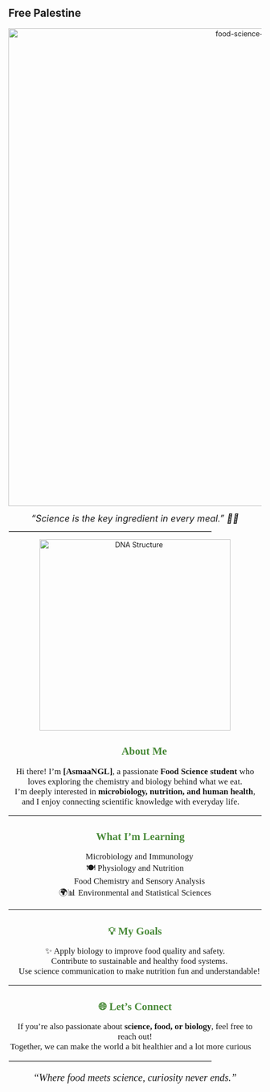 ## Free Palestine

<!-- 🌿 Beautiful Food Science Student README 🌿 -->

<p align="center">
  <img width="950" alt="food-science-banner" src="https://github.com/user-attachments/assets/f423798c-1161-4c3b-b4c0-199e6d62c024">
</p>

<p align="center">
  <i style="font-size: 18px;">“Science is the key ingredient in every meal.” 🧪🍎</i>
</p>

<hr style="border: 1px solid #d1d1d1; width: 80%;">

<p align="center">
  <img width="380" src="https://upload.wikimedia.org/wikipedia/commons/3/3f/DNA_double_helix_45.PNG" alt="DNA Structure" />
</p>

<h2 align="center" style="font-family: 'Lucida Handwriting', cursive; color:#4b8b3b;">👩‍🔬 About Me</h2>

<p align="center" style="font-family:'Segoe Script', cursive; font-size: 17px;">
Hi there! I’m <b>[AsmaaNGL]</b>, a passionate <b>Food Science student</b> who loves exploring the chemistry and biology behind what we eat.<br>
I’m deeply interested in <b>microbiology, nutrition, and human health</b>, and I enjoy connecting scientific knowledge with everyday life. 🌿
</p>

---

<h2 align="center" style="font-family: 'Lucida Handwriting', cursive; color:#4b8b3b;">🔬 What I’m Learning</h2>

<p align="center" style="font-family:'Segoe Script', cursive; font-size: 17px;">
🦠 Microbiology and Immunology <br>
🍽️ Physiology and Nutrition <br>
👅 Food Chemistry and Sensory Analysis <br>
🌍📊 Environmental and Statistical Sciences
</p>

---

<h2 align="center" style="font-family: 'Lucida Handwriting', cursive; color:#4b8b3b;">💡 My Goals</h2>

<p align="center" style="font-family:'Segoe Script', cursive; font-size: 17px;">
✨ Apply biology to improve food quality and safety.<br>
🌱 Contribute to sustainable and healthy food systems.<br>
💬 Use science communication to make nutrition fun and understandable!
</p>

---

<h2 align="center" style="font-family: 'Lucida Handwriting', cursive; color:#4b8b3b;">🌐 Let’s Connect</h2>

<p align="center" style="font-family:'Segoe Script', cursive; font-size: 17px;">
If you’re also passionate about <b>science, food, or biology</b>, feel free to reach out!<br>
Together, we can make the world a bit healthier and a lot more curious 💚
</p>

<hr style="border: 1px solid #d1d1d1; width: 80%;">

<p align="center" style="font-family:'Brush Script MT', cursive; font-size: 20px;">
<i>“Where food meets science, curiosity never ends.”</i>
</p>

